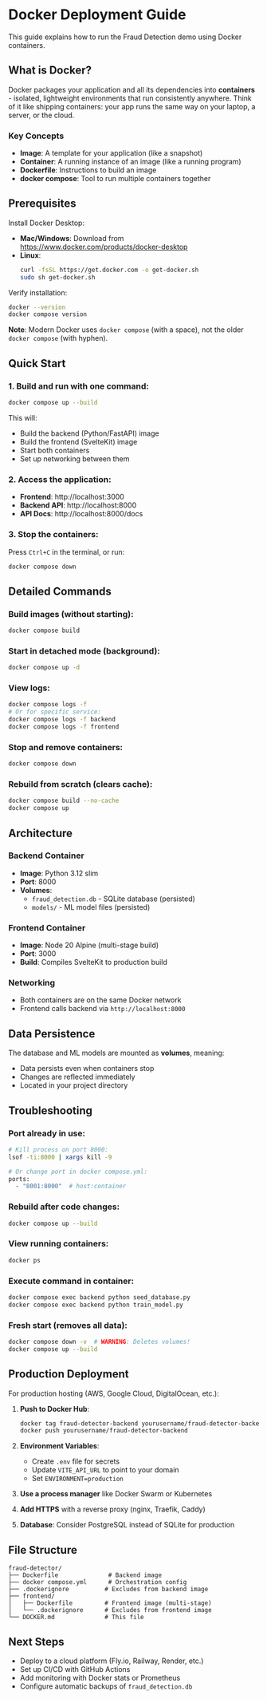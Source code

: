 # Docker Deployment Guide

This guide explains how to run the Fraud Detection demo using Docker containers.

## What is Docker?

Docker packages your application and all its dependencies into **containers** - isolated, lightweight environments that run consistently anywhere. Think of it like shipping containers: your app runs the same way on your laptop, a server, or the cloud.

### Key Concepts

- **Image**: A template for your application (like a snapshot)
- **Container**: A running instance of an image (like a running program)
- **Dockerfile**: Instructions to build an image
- **docker compose**: Tool to run multiple containers together

## Prerequisites

Install Docker Desktop:
- **Mac/Windows**: Download from https://www.docker.com/products/docker-desktop
- **Linux**:
  ```bash
  curl -fsSL https://get.docker.com -o get-docker.sh
  sudo sh get-docker.sh
  ```

Verify installation:
```bash
docker --version
docker compose version
```

**Note**: Modern Docker uses `docker compose` (with a space), not the older `docker compose` (with hyphen).

## Quick Start

### 1. Build and run with one command:

```bash
docker compose up --build
```

This will:
- Build the backend (Python/FastAPI) image
- Build the frontend (SvelteKit) image
- Start both containers
- Set up networking between them

### 2. Access the application:

- **Frontend**: http://localhost:3000
- **Backend API**: http://localhost:8000
- **API Docs**: http://localhost:8000/docs

### 3. Stop the containers:

Press `Ctrl+C` in the terminal, or run:
```bash
docker compose down
```

## Detailed Commands

### Build images (without starting):
```bash
docker compose build
```

### Start in detached mode (background):
```bash
docker compose up -d
```

### View logs:
```bash
docker compose logs -f
# Or for specific service:
docker compose logs -f backend
docker compose logs -f frontend
```

### Stop and remove containers:
```bash
docker compose down
```

### Rebuild from scratch (clears cache):
```bash
docker compose build --no-cache
docker compose up
```

## Architecture

### Backend Container
- **Image**: Python 3.12 slim
- **Port**: 8000
- **Volumes**:
  - `fraud_detection.db` - SQLite database (persisted)
  - `models/` - ML model files (persisted)

### Frontend Container
- **Image**: Node 20 Alpine (multi-stage build)
- **Port**: 3000
- **Build**: Compiles SvelteKit to production build

### Networking
- Both containers are on the same Docker network
- Frontend calls backend via `http://localhost:8000`

## Data Persistence

The database and ML models are mounted as **volumes**, meaning:
- Data persists even when containers stop
- Changes are reflected immediately
- Located in your project directory

## Troubleshooting

### Port already in use:
```bash
# Kill process on port 8000:
lsof -ti:8000 | xargs kill -9

# Or change port in docker compose.yml:
ports:
  - "8001:8000"  # host:container
```

### Rebuild after code changes:
```bash
docker compose up --build
```

### View running containers:
```bash
docker ps
```

### Execute command in container:
```bash
docker compose exec backend python seed_database.py
docker compose exec backend python train_model.py
```

### Fresh start (removes all data):
```bash
docker compose down -v  # WARNING: Deletes volumes!
docker compose up --build
```

## Production Deployment

For production hosting (AWS, Google Cloud, DigitalOcean, etc.):

1. **Push to Docker Hub**:
   ```bash
   docker tag fraud-detector-backend yourusername/fraud-detector-backend
   docker push yourusername/fraud-detector-backend
   ```

2. **Environment Variables**:
   - Create `.env` file for secrets
   - Update `VITE_API_URL` to point to your domain
   - Set `ENVIRONMENT=production`

3. **Use a process manager** like Docker Swarm or Kubernetes

4. **Add HTTPS** with a reverse proxy (nginx, Traefik, Caddy)

5. **Database**: Consider PostgreSQL instead of SQLite for production

## File Structure

```
fraud-detector/
├── Dockerfile              # Backend image
├── docker compose.yml      # Orchestration config
├── .dockerignore          # Excludes from backend image
├── frontend/
│   ├── Dockerfile         # Frontend image (multi-stage)
│   └── .dockerignore      # Excludes from frontend image
└── DOCKER.md              # This file
```

## Next Steps

- Deploy to a cloud platform (Fly.io, Railway, Render, etc.)
- Set up CI/CD with GitHub Actions
- Add monitoring with Docker stats or Prometheus
- Configure automatic backups of `fraud_detection.db`

